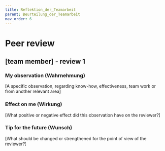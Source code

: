 ```yaml
---
title: Reflektion_der_Teamarbeit
parent: Beurteilung_der_Teamarbeit
nav_order: 6
---
```



# Peer review


## [team member] - review 1

### My observation (Wahrnehmung)

[A specific observation, regarding know-how, effectiveness, team work or from another relevant area]

### Effect on me (Wirkung)

[What positive or negative effect did this observation have on the reviewer?]

### Tip for the future (Wunsch)

[What should be changed or strengthened for the point of view of the reviewer?]